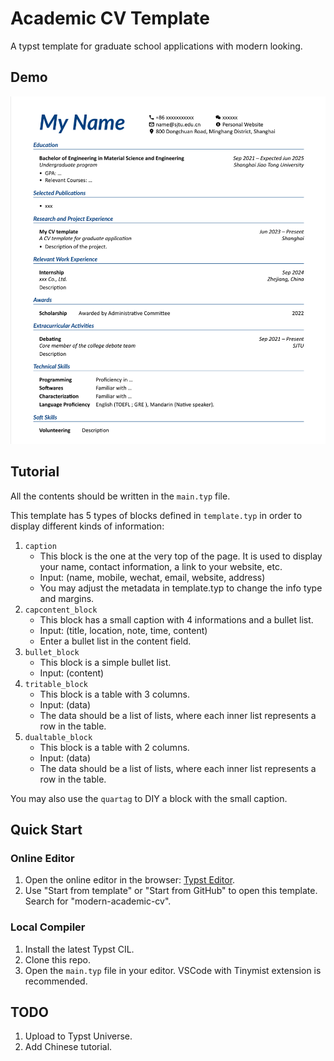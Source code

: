 # Academic CV Template

A typst template for graduate school applications with modern looking.

## Demo

![Demo](assets/thumbnail.png)

## Tutorial

All the contents should be written in the `main.typ` file.

This template has 5 types of blocks defined in `template.typ` in order to display different kinds of information:

1. `caption`
    - This block is the one at the very top of the page. It is used to display your name, contact information, a link to your website, etc.
    - Input: (name, mobile, wechat, email, website, address)
    - You may adjust the metadata in template.typ to change the info type and margins.
2. `capcontent_block`
    - This block has a small caption with 4 informations and a bullet list.
    - Input: (title, location, note, time, content)
    - Enter a bullet list in the content field.
3. `bullet_block`
    - This block is a simple bullet list.
    - Input: (content)
4. `tritable_block`
    - This block is a table with 3 columns.
    - Input: (data)
    - The data should be a list of lists, where each inner list represents a row in the table.
5. `dualtable_block`
    - This block is a table with 2 columns.
    - Input: (data)
    - The data should be a list of lists, where each inner list represents a row in the table.

You may also use the `quartag` to DIY a block with the small caption.

## Quick Start

### Online Editor
1. Open the online editor in the browser: [Typst Editor](https://typst.app/).
2. Use "Start from template" or "Start from GitHub" to open this template. Search for "modern-academic-cv".

### Local Compiler
1. Install the latest Typst CIL.
2. Clone this repo.
3. Open the `main.typ` file in your editor. VSCode with Tinymist extension is recommended.

## TODO
1. Upload to Typst Universe.
2. Add Chinese tutorial.
